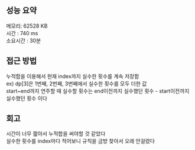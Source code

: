 
## 성능 요약
메모리: 62528 KB  
시간 : 740 ms  
소요시간 : 30분


## 접근 방법
누적합을 이용해서 현재 index까지 실수한 횟수를 계속 저장함  
ex) dp[3]은 1번째, 2번째, 3번째에서 실수한 횟수를 모두 더한 값  
start~end까지 연주할 때 실수할 횟수는 end이전까지 실수했던 횟수 - start이전까지 실수했던 횟수 이다  


## 회고
시간이 너무 짧아서 누적합을 써야할 것 같았다  
실수한 횟수를 index마다 적어보니 규칙을 금방 찾아서 오래 안걸렸다  
